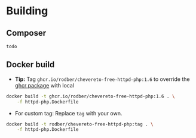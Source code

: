 # Building

## Composer

`todo`

## Docker build

* **Tip:** Tag `ghcr.io/rodber/chevereto-free-httpd-php:1.6` to override the [ghcr package](https://github.com/rodber/chevereto-free/pkgs/container/chevereto-free-httpd-php) with local

```sh
docker build -t ghcr.io/rodber/chevereto-free-httpd-php:1.6 . \
    -f httpd-php.Dockerfile
```

* For custom tag: Replace `tag` with your own.

```sh
docker build -t rodber/chevereto-free-httpd-php:tag . \
    -f httpd-php.Dockerfile
```
